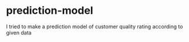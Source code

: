 # prediction-model
I tried to make a prediction model of customer quality rating according to given data
